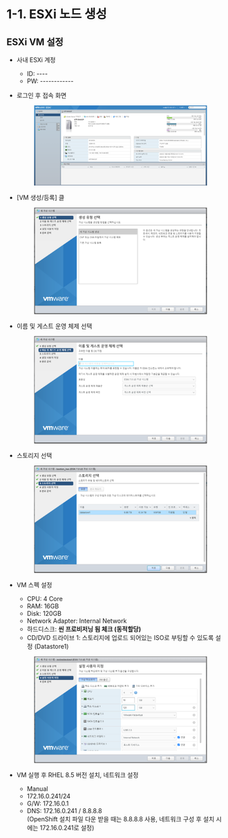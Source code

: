 # 1-1. ESXi 노드 생성

## ESXi VM 설정

* 사내 ESXi 계정
  * ID: ----
  * PW: ------------
*   로그인 후 접속 화면

    <figure><img src="../.gitbook/assets/image (1).png" alt=""><figcaption></figcaption></figure>


*   \[VM 생성/등록] 클

    <figure><img src="../.gitbook/assets/image (6).png" alt=""><figcaption></figcaption></figure>


*   이름 및 게스트 운영 체제 선택

    <figure><img src="../.gitbook/assets/image (2).png" alt=""><figcaption></figcaption></figure>


*   스토리지 선택

    <figure><img src="../.gitbook/assets/image.png" alt=""><figcaption></figcaption></figure>


*   VM 스펙 설정

    * CPU: 4 Core
    * RAM: 16GB
    * Disk: 120GB
    * Network Adapter: Internal Network
    * 하드디스크: **씬 프로비저닝 됨 체크 (동적할당)**
    * CD/DVD 드라이브 1: 스토리지에 업로드 되어있는 ISO로 부팅할 수 있도록 설정 (Datastore1)

    <figure><img src="../.gitbook/assets/image (5).png" alt=""><figcaption></figcaption></figure>


* VM 실행 후 RHEL 8.5 버전 설치, 네트워크 설정
  * Manual
  * 172.16.0.241/24
  * G/W: 172.16.0.1
  * DNS: 172.16.0.241 / 8.8.8.8\
    (OpenShift 설치 파일 다운 받을 때는 8.8.8.8 사용, 네트워크 구성 후 설치 시에는 172.16.0.241로 설정)
